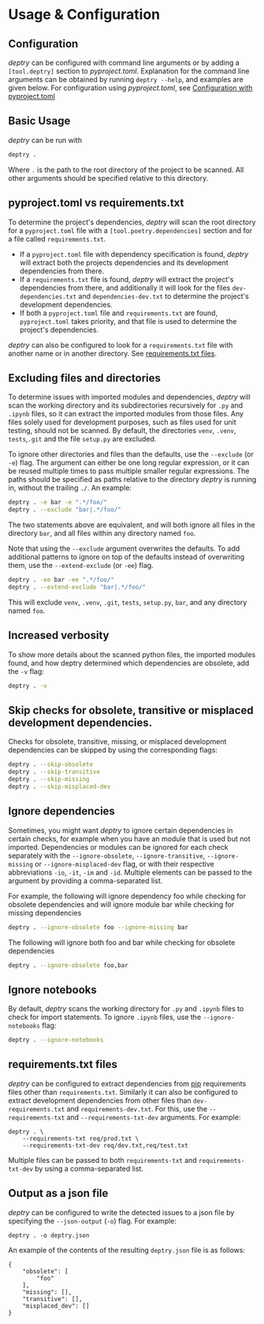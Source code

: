 # Usage & Configuration

## Configuration

_deptry_ can be configured with command line arguments or by adding a `[tool.deptry]` section to _pyproject.toml_. Explanation for the command line arguments can
be obtained by running `deptry --help`, and examples are given below. For configuration using _pyproject.toml_, see [Configuration with pyproject.toml](./pyproject-toml.md)


## Basic Usage

_deptry_ can be run with

```sh
deptry .
```

Where `.` is the path to the root directory of the project to be scanned. All other arguments should be specified relative to this directory.

## pyproject.toml vs requirements.txt

To determine the project's dependencies, _deptry_ will scan the root directory for a `pyproject.toml` file with a `[tool.poetry.dependencies]` section and for a file called `requirements.txt`.

- If a `pyproject.toml` file with dependency specification is found, _deptry_ will extract both the projects dependencies and its development dependencies from there.
- If a `requirements.txt` file is found, _deptry_ will extract the project's dependencies from there, and additionally it will look for the files `dev-dependencies.txt` and `dependencies-dev.txt` to determine the project's development dependencies.
- If both a `pyproject.toml` file and `requirements.txt` are found, `pyproject.toml` takes priority, and that file is used to determine the project's dependencies.

_deptry_ can also be configured to look for a `requirements.txt` file with another name or in another directory. See [requirements.txt files](#requirementstxt-files).

## Excluding files and directories
 
To determine issues with imported modules and dependencies, _deptry_ will scan the working directory and its subdirectories recursively for `.py` and `.ipynb` files, so it can
extract the imported modules from those files. Any files solely used for development purposes, such as files used for unit testing, should not be scanned. By default, the directories
`venv`, `.venv`, `tests`,`.git` and the file `setup.py` are excluded.

To ignore other directories and files than the defaults, use the `--exclude` (or `-e`) flag. The argument can either be one long regular expression, or it can be reused multiple times to pass multiple smaller regular expressions. The paths should be specified as paths relative to the directory _deptry_ is running in, without the trailing `./`. An example:

```sh
deptry . -e bar -e ".*/foo/"
deptry . --exclude "bar|.*/foo/"
```

The two statements above are equivalent, and will both ignore all files in the directory `bar`, and all files within any directory named `foo`.

Note that using the `--exclude` argument overwrites the defaults. To add additional patterns to ignore
on top of the defaults instead of overwriting them, use the `--extend-exclude` (or `-ee`) flag. 

```sh
deptry . -ee bar -ee ".*/foo/"
deptry . --extend-exclude "bar|.*/foo/"
```

This will exclude `venv`, `.venv`, `.git`, `tests`, `setup.py`, `bar`, and any directory named `foo`.

## Increased verbosity

To show more details about the scanned python files, the imported modules found, and how deptry determined which dependencies are obsolete, add the `-v` flag:

```sh
deptry . -v
```

## Skip checks for obsolete, transitive or misplaced development dependencies.

Checks for obsolete, transitive, missing, or misplaced development dependencies can be skipped by using the corresponding flags:

```sh
deptry . --skip-obsolete
deptry . --skip-transitive
deptry . --skip-missing
deptry . --skip-misplaced-dev
```

## Ignore dependencies

Sometimes, you might want _deptry_ to ignore certain dependencies in certain checks, for example when you have an module that is used but not imported. 
Dependencies or modules can be ignored for each check separately with the `--ignore-obsolete`, `--ignore-transitive`, `--ignore-missing` or `--ignore-misplaced-dev` flag, or with their 
respective abbreviations `-io`, `-it`, `-im` and `-id`. Multiple elements can be passed to the argument by providing a comma-separated list.

For example, the following will ignore dependency foo while checking for obsolete dependencies and
will ignore module bar while checking for missing dependencies

```sh
deptry . --ignore-obsolete foo --ignore-missing bar
```

The following  will ignore both foo and bar while checking for obsolete dependencies

```sh
deptry . --ignore-obsolete foo,bar
```

## Ignore notebooks

By default, _deptry_ scans the working directory for `.py` and `.ipynb` files to check for import statements. To ignore `.ipynb` files, use the `--ignore-notebooks` flag:

```sh
deptry . --ignore-notebooks
```

## requirements.txt files

_deptry_ can be configured to extract dependencies from [pip](https://pip.pypa.io/en/stable/user_guide/) requirements files other than `requirements.txt`. Similarly
it can also be configured to extract development dependencies from other files than `dev-requirements.txt` and `requirements-dev.txt`. For this, use the `--requirements-txt` and
`--requirements-txt-dev` arguments. For example:

```
deptry . \
    --requirements-txt req/prod.txt \
    --requirements-txt-dev req/dev.txt,req/test.txt
```

Multiple files can be passed to both `requirements-txt` and `requirements-txt-dev` by using a comma-separated list.

## Output as a json file

_deptry_ can be configured to write the detected issues to a json file by specifying the `--json-output` (`-o`) flag. For example:

```
deptry . -o deptry.json
```

An example of the contents of the resulting `deptry.json` file is as follows:

```
{
    "obsolete": [
        "foo"
    ],
    "missing": [],
    "transitive": [],
    "misplaced_dev": []
}
```